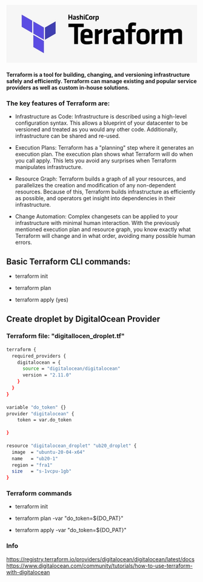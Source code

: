 ![alt](img/terraform-logo.jpg "logo")

#### Terraform is a tool for building, changing, and versioning infrastructure safely and efficiently. Terraform can manage existing and popular service providers as well as custom in-house solutions.

### The key features of Terraform are:

* Infrastructure as Code: Infrastructure is described using a high-level configuration syntax. This allows a blueprint of your datacenter to be versioned and treated as you would any other code. Additionally, infrastructure can be shared and re-used.

* Execution Plans: Terraform has a "planning" step where it generates an execution plan. The execution plan shows what Terraform will do when you call apply. This lets you avoid any surprises when Terraform manipulates infrastructure.

* Resource Graph: Terraform builds a graph of all your resources, and parallelizes the creation and modification of any non-dependent resources. Because of this, Terraform builds infrastructure as efficiently as possible, and operators get insight into dependencies in their infrastructure.

* Change Automation: Complex changesets can be applied to your infrastructure with minimal human interaction. With the previously mentioned execution plan and resource graph, you know exactly what Terraform will change and in what order, avoiding many possible human errors.


## Basic Terraform CLI commands: 

* terraform init

* terraform plan

* terraform apply (yes)



## Create droplet by DigitalOcean Provider

### Terraform file: "digitallocen_droplet.tf"
```bash
terraform {
  required_providers {
    digitalocean = {
      source = "digitalocean/digitalocean"
      version = "2.11.0"
    }
  }
}

variable "do_token" {}
provider "digitalocean" {
    token = var.do_token

}

resource "digitalocean_droplet" "ub20_droplet" {
  image  = "ubuntu-20-04-x64"
  name   = "ub20-1"
  region = "fra1"
  size   = "s-1vcpu-1gb"
}
```

### Terraform commands

* terraform init

* terraform plan -var "do_token=${DO_PAT}"

* terraform apply -var "do_token=${DO_PAT}"




### Info

https://registry.terraform.io/providers/digitalocean/digitalocean/latest/docs
https://www.digitalocean.com/community/tutorials/how-to-use-terraform-with-digitalocean



